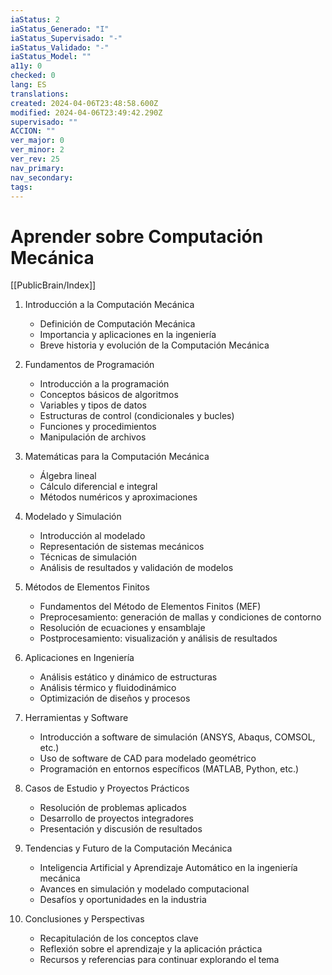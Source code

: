 ```yaml
---
iaStatus: 2
iaStatus_Generado: "I"
iaStatus_Supervisado: "-"
iaStatus_Validado: "-"
iaStatus_Model: ""
a11y: 0
checked: 0
lang: ES
translations: 
created: 2024-04-06T23:48:58.600Z
modified: 2024-04-06T23:49:42.290Z
supervisado: ""
ACCION: ""
ver_major: 0
ver_minor: 2
ver_rev: 25
nav_primary: 
nav_secondary: 
tags:
---
```

# Aprender sobre Computación Mecánica

[[PublicBrain/Index]]

1. Introducción a la Computación Mecánica
    - Definición de Computación Mecánica
    - Importancia y aplicaciones en la ingeniería
    - Breve historia y evolución de la Computación Mecánica

2. Fundamentos de Programación
    - Introducción a la programación
    - Conceptos básicos de algoritmos
    - Variables y tipos de datos
    - Estructuras de control (condicionales y bucles)
    - Funciones y procedimientos
    - Manipulación de archivos

3. Matemáticas para la Computación Mecánica
    - Álgebra lineal
    - Cálculo diferencial e integral
    - Métodos numéricos y aproximaciones

4. Modelado y Simulación
    - Introducción al modelado
    - Representación de sistemas mecánicos
    - Técnicas de simulación
    - Análisis de resultados y validación de modelos

5. Métodos de Elementos Finitos
    - Fundamentos del Método de Elementos Finitos (MEF)
    - Preprocesamiento: generación de mallas y condiciones de contorno
    - Resolución de ecuaciones y ensamblaje
    - Postprocesamiento: visualización y análisis de resultados

6. Aplicaciones en Ingeniería
    - Análisis estático y dinámico de estructuras
    - Análisis térmico y fluidodinámico
    - Optimización de diseños y procesos

7. Herramientas y Software
    - Introducción a software de simulación (ANSYS, Abaqus, COMSOL, etc.)
    - Uso de software de CAD para modelado geométrico
    - Programación en entornos específicos (MATLAB, Python, etc.)

8. Casos de Estudio y Proyectos Prácticos
    - Resolución de problemas aplicados
    - Desarrollo de proyectos integradores
    - Presentación y discusión de resultados

9. Tendencias y Futuro de la Computación Mecánica
    - Inteligencia Artificial y Aprendizaje Automático en la ingeniería mecánica
    - Avances en simulación y modelado computacional
    - Desafíos y oportunidades en la industria

10. Conclusiones y Perspectivas
    - Recapitulación de los conceptos clave
    - Reflexión sobre el aprendizaje y la aplicación práctica
    - Recursos y referencias para continuar explorando el tema
	